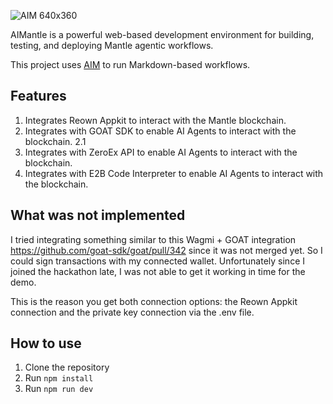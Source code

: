 ![AIM 640x360](https://github.com/user-attachments/assets/039a7277-91f2-41c0-abef-dd3089cc6609)

AIMantle is a powerful web-based development environment for building, testing, and deploying Mantle agentic workflows. 

This project uses [AIM](https://aim.microchipgnu.pt) to run Markdown-based workflows. 

## Features

1. Integrates Reown Appkit to interact with the Mantle blockchain.
2. Integrates with GOAT SDK to enable AI Agents to interact with the blockchain.
  2.1 
3. Integrates with ZeroEx API to enable AI Agents to interact with the blockchain.
4. Integrates with E2B Code Interpreter to enable AI Agents to interact with the blockchain.

## What was not implemented

I tried integrating something similar to this Wagmi + GOAT integration https://github.com/goat-sdk/goat/pull/342 since it was not merged yet. So I could sign transactions with my connected wallet. Unfortunately since I joined the hackathon late, I was not able to get it working in time for the demo.

This is the reason you get both connection options: the Reown Appkit connection and the private key connection via the .env file.

## How to use

1. Clone the repository
2. Run `npm install`
3. Run `npm run dev`
